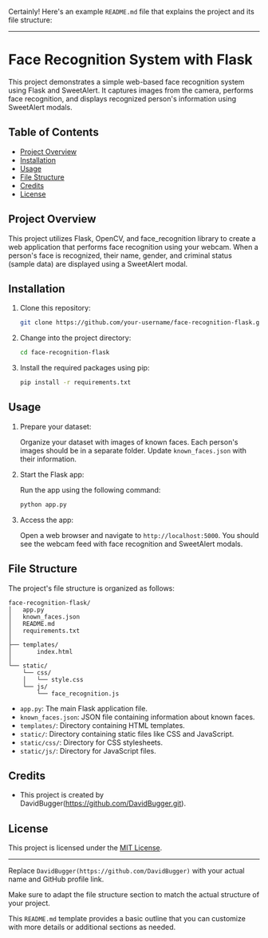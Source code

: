 Certainly! Here's an example `README.md` file that explains the project and its file structure:

---

# Face Recognition System with Flask 

This project demonstrates a simple web-based face recognition system using Flask and SweetAlert. It captures images from the camera, performs face recognition, and displays recognized person's information using SweetAlert modals.

## Table of Contents

- [Project Overview](#project-overview)
- [Installation](#installation)
- [Usage](#usage)
- [File Structure](#file-structure)
- [Credits](#credits)
- [License](#license)

## Project Overview

This project utilizes Flask, OpenCV, and face_recognition library to create a web application that performs face recognition using your webcam. When a person's face is recognized, their name, gender, and criminal status (sample data) are displayed using a SweetAlert modal.

## Installation

1. Clone this repository:

    ```sh
    git clone https://github.com/your-username/face-recognition-flask.git
    ```

2. Change into the project directory:

    ```sh
    cd face-recognition-flask
    ```

3. Install the required packages using pip:

    ```sh
    pip install -r requirements.txt
    ```

## Usage

1. Prepare your dataset:

   Organize your dataset with images of known faces. Each person's images should be in a separate folder. Update `known_faces.json` with their information.

2. Start the Flask app:

   Run the app using the following command:

   ```sh
   python app.py
   ```

3. Access the app:

   Open a web browser and navigate to `http://localhost:5000`. You should see the webcam feed with face recognition and SweetAlert modals.

## File Structure

The project's file structure is organized as follows:

```
face-recognition-flask/
│   app.py
│   known_faces.json
│   README.md
│   requirements.txt
│
├── templates/
│       index.html
│
└── static/
    └── css/
    │   └── style.css
    └── js/
        └── face_recognition.js
```

- `app.py`: The main Flask application file.
- `known_faces.json`: JSON file containing information about known faces.
- `templates/`: Directory containing HTML templates.
- `static/`: Directory containing static files like CSS and JavaScript.
- `static/css/`: Directory for CSS stylesheets.
- `static/js/`: Directory for JavaScript files.

## Credits

- This project is created by DavidBugger(https://github.com/DavidBugger.git).

## License

This project is licensed under the [MIT License](LICENSE).

---

Replace `DavidBugger(https://github.com/DavidBugger)` with your actual name and GitHub profile link.

Make sure to adapt the file structure section to match the actual structure of your project.

This `README.md` template provides a basic outline that you can customize with more details or additional sections as needed.
